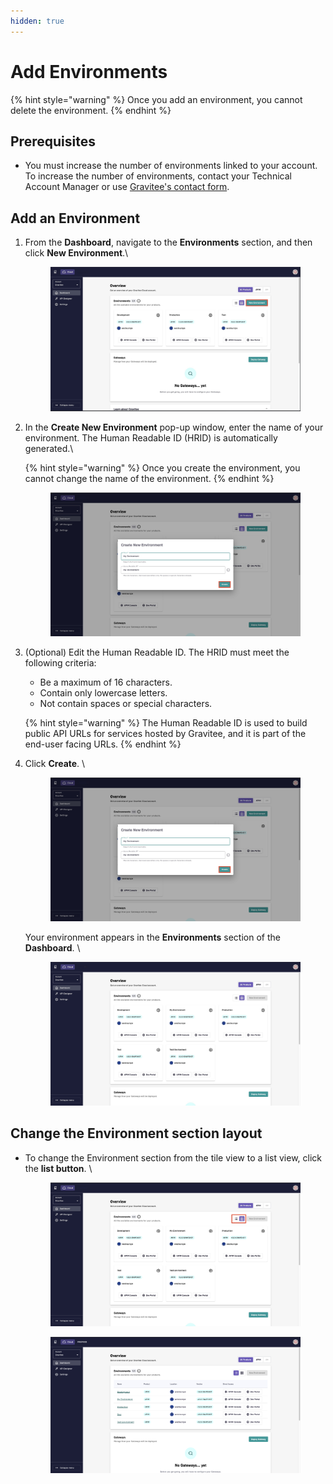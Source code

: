 ```yaml
---
hidden: true
---
```


# Add Environments

{% hint style="warning" %}
Once you add an environment, you cannot delete the environment.
{% endhint %}

## Prerequisites&#x20;

* You must increase the number of environments linked to your account. To increase the number of environments, contact your Technical Account Manager or use [Gravitee's contact form](https://www.gravitee.io/contact-us).&#x20;

## Add an Environment

1.  From the **Dashboard**, navigate to the **Environments** section, and then click **New Environment**.\


    <figure><img src="../.gitbook/assets/CE7BEA5B-F918-4BAE-90C7-59A680A0BF39_1_201_a.jpeg" alt=""><figcaption></figcaption></figure>
2.  In the **Create New Environment** pop-up window, enter the name of your environment. The Human Readable ID (HRID) is automatically generated.\


    {% hint style="warning" %}
    Once you create the environment, you cannot change the name of the environment.
    {% endhint %}



    <figure><img src="../.gitbook/assets/00792193-3829-426C-A047-6A566735E640_1_201_a.jpeg" alt=""><figcaption></figcaption></figure>
3.  (Optional) Edit the Human Readable ID. The HRID must meet the following criteria:

    * Be a maximum of 16 characters.
    * Contain only lowercase letters.
    * Not contain spaces or special characters.



    {% hint style="warning" %}
    The Human Readable ID is used to build public API URLs for services hosted by Gravitee, and it is part of the end-user facing URLs.
    {% endhint %}


4.  Click **Create**. \


    <figure><img src="../.gitbook/assets/00792193-3829-426C-A047-6A566735E640_1_201_a (1).jpeg" alt=""><figcaption></figcaption></figure>

    Your environment appears in the **Environments** section of the **Dashboard**. \


    <figure><img src="../.gitbook/assets/68CC2048-1B10-44D6-A7A6-3B891AE2D911_1_201_a.jpeg" alt=""><figcaption></figcaption></figure>

## Change the Environment section layout&#x20;

*   To change the Environment section from the tile view to a list view, click the **list button**. \


    <figure><img src="../.gitbook/assets/99B1FD8B-4644-4BD6-A06B-EB6BC09D44DE_1_201_a.jpeg" alt=""><figcaption></figcaption></figure>

    <figure><img src="../.gitbook/assets/image.png" alt=""><figcaption></figcaption></figure>
